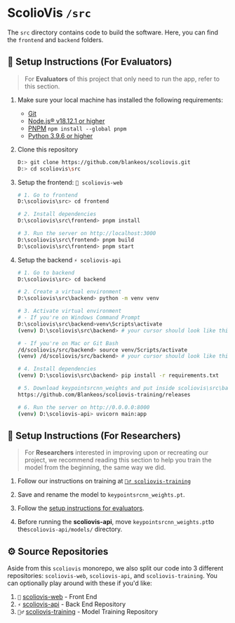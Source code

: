 # ScolioVis `/src`

The `src` directory contains code to build the software. Here, you can find the `frontend` and `backend` folders.

## :toolbox: Setup Instructions (For Evaluators)

> For **Evaluators** of this project that only need to run the app, refer to this section.

1. Make sure your local machine has installed the following requirements:

   - [Git](https://git-scm.com/downloads)
   - [Node.js® v18.12.1 or higher](https://nodejs.org/en/)
   - [PNPM](https://pnpm.io/installation) `npm install --global pnpm`
   - [Python 3.9.6 or higher](https://www.python.org/downloads/)

2. Clone this repository

   ```sh
   D:> git clone https://github.com/blankeos/scoliovis.git
   D:> cd scoliovis\src
   ```

3. Setup the frontend: `🎨 scoliovis-web`

   ```sh
   # 1. Go to frontend
   D:\scoliovis\src> cd frontend

   # 2. Install dependencies
   D:\scoliovis\src\frontend> pnpm install

   # 3. Run the server on http://localhost:3000
   D:\scoliovis\src\frontend> pnpm build
   D:\scoliovis\src\frontend> pnpm start
   ```

4. Setup the backend `⚡ scoliovis-api`

   ```sh
   # 1. Go to backend
   D:\scoliovis\src> cd backend

   # 2. Create a virtual environment
   D:\scoliovis\src\backend> python -m venv venv

   # 3. Activate virtual environment
   # - If you're on Windows Command Prompt
   D:\scoliovis\src\backend>venv\Scripts\activate
   (venv) D:\scoliovis\src\backend> # your cursor should look like this

   # - If you're on Mac or Git Bash
   /d/scoliovis/src/backend> source venv/Scripts/activate
   (venv) /d/scoliovis/src/backend> # your cursor should look like this

   # 4. Install dependencies
   (venv) D:\scoliovis\src\backend> pip install -r requirements.txt

   # 5. Download keypointsrcnn_weights and put inside scoliovis\src\backend\models:
   https://github.com/Blankeos/scoliovis-training/releases

   # 6. Run the server on http://0.0.0.0:8000
   (venv) D:\scoliovis-api> uvicorn main:app
   ```

## :toolbox: Setup Instructions (For Researchers)

> For **Researchers** interested in improving upon or recreating our project, we recommend reading this section to help you train the model from the beginning, the same way we did.

1. Follow our instructions on training at [`🏋️‍♂️ scoliovis-training`](https://github.com/Blankeos/scoliovis-training)

2. Save and rename the model to `keypointsrcnn_weights.pt`.

3. Follow the [setup instructions for evaluators](#toolbox-setup-instructions-for-evaluators).

4. Before running the **scoliovis-api**, move `keypointsrcnn_weights.pt`to the`scoliovis-api/models/` directory.

## ⚙ Source Repositories

Aside from this `scoliovis` monorepo, we also split our code into 3 different repositories: `scoliovis-web`, `scoliovis-api`, and `scoliovis-training`. You can optionally play around with these if you'd like:

1. `🎨` [scoliovis-web](https://github.com/Blankeos/scoliovis-web) - Front End
2. `⚡` [scoliovis-api](https://github.com/Blankeos/scoliovis-api) - Back End Repository
3. `🏋️‍♂️` [scoliovis-training](https://github.com/Blankeos/scoliovis-training) - Model Training Repository

